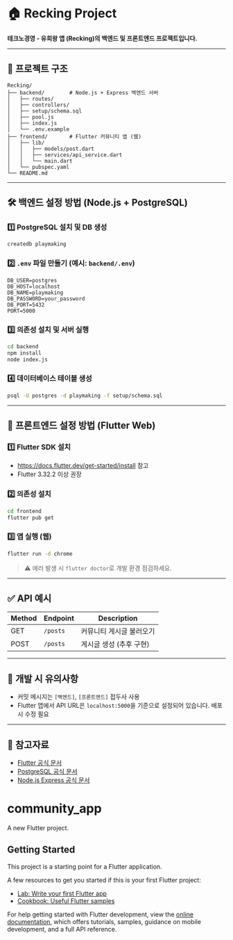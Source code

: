 # 🏠 Recking Project

**테크노경영 - 유희왕 앱 (Recking)의 백엔드 및 프론트엔드 프로젝트입니다.**

---

## 📁 프로젝트 구조

```
Recking/
├── backend/        # Node.js + Express 백엔드 서버
│   ├── routes/
│   ├── controllers/
│   ├── setup/schema.sql
│   ├── pool.js
│   ├── index.js
│   └── .env.example
├── frontend/       # Flutter 커뮤니티 앱 (웹)
│   ├── lib/
│   │   ├── models/post.dart
│   │   ├── services/api_service.dart
│   │   └── main.dart
│   └── pubspec.yaml
└── README.md
```

---

## 🛠 백엔드 설정 방법 (Node.js + PostgreSQL)

### 1️⃣ PostgreSQL 설치 및 DB 생성
```bash
createdb playmaking
```

### 2️⃣ `.env` 파일 만들기 (예시: `backend/.env`)
```env
DB_USER=postgres
DB_HOST=localhost
DB_NAME=playmaking
DB_PASSWORD=your_password
DB_PORT=5432
PORT=5000
```

### 3️⃣ 의존성 설치 및 서버 실행
```bash
cd backend
npm install
node index.js
```

### 4️⃣ 데이터베이스 테이블 생성
```bash
psql -U postgres -d playmaking -f setup/schema.sql
```

---

## 💬 프론트엔드 설정 방법 (Flutter Web)

### 1️⃣ Flutter SDK 설치  
- https://docs.flutter.dev/get-started/install 참고  
- Flutter 3.32.2 이상 권장

### 2️⃣ 의존성 설치
```bash
cd frontend
flutter pub get
```

### 3️⃣ 앱 실행 (웹)
```bash
flutter run -d chrome
```

> ⚠️ 에러 발생 시 `flutter doctor`로 개발 환경 점검하세요.

---

## ✅ API 예시

| Method | Endpoint         | Description           |
|--------|------------------|-----------------------|
| GET    | `/posts`         | 커뮤니티 게시글 불러오기 |
| POST   | `/posts`         | 게시글 생성 (추후 구현) |

---

## 🧪 개발 시 유의사항

- 커밋 메시지는 `[백엔드]`, `[프론트엔드]` 접두사 사용
- Flutter 앱에서 API URL은 `localhost:5000`을 기준으로 설정되어 있습니다. 배포 시 수정 필요

---

## 🧾 참고자료

- [Flutter 공식 문서](https://docs.flutter.dev/)
- [PostgreSQL 공식 문서](https://www.postgresql.org/docs/)
- [Node.js Express 공식 문서](https://expressjs.com/)

# community_app

A new Flutter project.

## Getting Started

This project is a starting point for a Flutter application.

A few resources to get you started if this is your first Flutter project:

- [Lab: Write your first Flutter app](https://docs.flutter.dev/get-started/codelab)
- [Cookbook: Useful Flutter samples](https://docs.flutter.dev/cookbook)

For help getting started with Flutter development, view the
[online documentation](https://docs.flutter.dev/), which offers tutorials,
samples, guidance on mobile development, and a full API reference.

